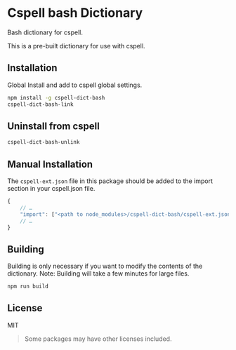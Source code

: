 # Cspell bash Dictionary

Bash dictionary for cspell.

This is a pre-built dictionary for use with cspell.

## Installation

Global Install and add to cspell global settings.

```sh
npm install -g cspell-dict-bash
cspell-dict-bash-link
```

## Uninstall from cspell

```sh
cspell-dict-bash-unlink
```

## Manual Installation

The `cspell-ext.json` file in this package should be added to the import section in your cspell.json file.

```javascript
{
    // …
    "import": ["<path to node_modules>/cspell-dict-bash/cspell-ext.json"],
    // …
}
```

## Building

Building is only necessary if you want to modify the contents of the dictionary.  Note: Building will take a few minutes for large files.

```sh
npm run build
```

## License

MIT
> Some packages may have other licenses included.
